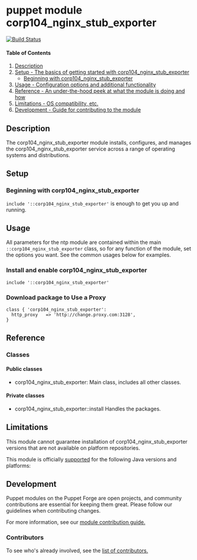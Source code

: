 # puppet module corp104_nginx_stub_exporter
[![Build Status](https://travis-ci.com/104corp/puppet-corp104_nginx_stub_exporter.svg?branch=master)](https://travis-ci.com/104corp/puppet-corp104_nginx_stub_exporter)


#### Table of Contents

1. [Description](#description)
1. [Setup - The basics of getting started with corp104_nginx_stub_exporter](#setup)
    * [Beginning with corp104_nginx_stub_exporter](#beginning-with-corp104_nginx_stub_exporter)
1. [Usage - Configuration options and additional functionality](#usage)
1. [Reference - An under-the-hood peek at what the module is doing and how](#reference)
1. [Limitations - OS compatibility, etc.](#limitations)
1. [Development - Guide for contributing to the module](#development)

## Description

The corp104_nginx_stub_exporter module installs, configures, and manages the corp104_nginx_stub_exporter service across a range of operating systems and distributions.

## Setup

### Beginning with corp104_nginx_stub_exporter

`include '::corp104_nginx_stub_exporter'` is enough to get you up and running.

## Usage

All parameters for the ntp module are contained within the main `::corp104_nginx_stub_exporter` class, so for any function of the module, set the options you want. See the common usages below for examples.

### Install and enable corp104_nginx_stub_exporter

```puppet
include '::corp104_nginx_stub_exporter'
```

### Download package to Use a Proxy

```puppet
class { 'corp104_nginx_stub_exporter':
  http_proxy   => 'http://change.proxy.com:3128',
}
```

## Reference

### Classes

#### Public classes

* corp104_nginx_stub_exporter: Main class, includes all other classes.

#### Private classes

* corp104_nginx_stub_exporter::install Handles the packages.

## Limitations

This module cannot guarantee installation of corp104_nginx_stub_exporter versions that are not available on  platform repositories.

This module is officially [supported](https://forge.puppetlabs.com/supported) for the following Java versions and platforms:

## Development

Puppet modules on the Puppet Forge are open projects, and community contributions are essential for keeping them great. Please follow our guidelines when contributing changes.

For more information, see our [module contribution guide.](https://docs.puppetlabs.com/forge/contributing.html)

### Contributors

To see who's already involved, see the [list of contributors.](https://github.com/104corp/puppet-corp104_nginx_stub_exporter/graphs/contributors)
